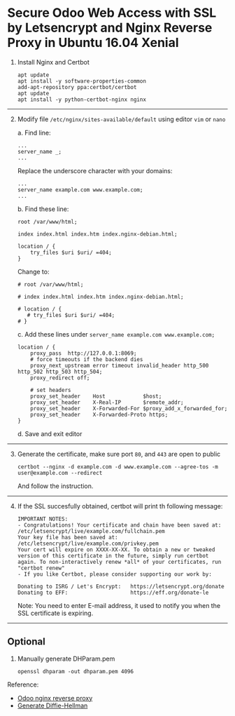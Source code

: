 # Secure Odoo Web Access with SSL by Letsencrypt and Nginx Reverse Proxy in Ubuntu 16.04 Xenial

1. Install Nginx and Certbot

	```
	apt update
	apt install -y software-properties-common
	add-apt-repository ppa:certbot/certbot
	apt update
	apt install -y python-certbot-nginx nginx
	```

---

2. Modify file ```/etc/nginx/sites-available/default``` using editor ```vim``` or ```nano```
	
	a. Find line:
	
	```
	...
	server_name _;
	...
	```
	
	Replace the underscore character with your domains:
	
	```
	...
	server_name example.com www.example.com;
	...
	```
	
	b. Find these line:

	```
	root /var/www/html;

	index index.html index.htm index.nginx-debian.html;

    location / {
        try_files $uri $uri/ =404;
    }
	```
	
	Change to:
	
	```
	# root /var/www/html;

	# index index.html index.htm index.nginx-debian.html;

    # location / {
       # try_files $uri $uri/ =404;
    # }
	```

	c. Add these lines under ```server_name example.com www.example.com;```

	```
	location / {
        proxy_pass  http://127.0.0.1:8069;
        # force timeouts if the backend dies
        proxy_next_upstream error timeout invalid_header http_500 http_502 http_503 http_504;
        proxy_redirect off;

        # set headers
        proxy_set_header    Host            $host;
        proxy_set_header    X-Real-IP       $remote_addr;
        proxy_set_header    X-Forwarded-For $proxy_add_x_forwarded_for;
        proxy_set_header    X-Forwarded-Proto https;
    }
	```

	d. Save and exit editor

---

3. Generate the certificate, make sure port ```80```, and ```443``` are open to public

	```
	certbot --nginx -d example.com -d www.example.com --agree-tos -m user@example.com --redirect 
	```

	And follow the instruction.

---

4. If the SSL succesfully obtained, certbot will print th following message:

	```
	IMPORTANT NOTES:
	- Congratulations! Your certificate and chain have been saved at:
	/etc/letsencrypt/live/example.com/fullchain.pem
	Your key file has been saved at:
	/etc/letsencrypt/live/example.com/privkey.pem
	Your cert will expire on XXXX-XX-XX. To obtain a new or tweaked
	version of this certificate in the future, simply run certbot
	again. To non-interactively renew *all* of your certificates, run
	"certbot renew"
	- If you like Certbot, please consider supporting our work by:

	Donating to ISRG / Let's Encrypt:   https://letsencrypt.org/donate
	Donating to EFF:                    https://eff.org/donate-le
	```
	
	Note: You need to enter E-mail address, it used to notify you when the SSL certificate is expiring.

---

## Optional

1. Manually generate DHParam.pem

	```
	openssl dhparam -out dhparam.pem 4096
	```

Reference:

- [Odoo nginx reverse proxy](https://linuxize.com/post/configure-odoo-with-nginx-as-a-reverse-proxy/)
- [Generate Diffie-Hellman](https://sandilands.info/sgordon/diffie-hellman-secret-key-exchange-with-openssl)